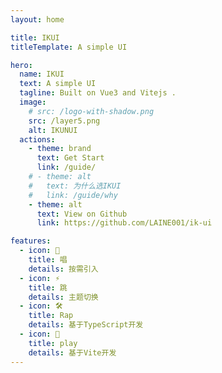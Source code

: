 ```yaml
---
layout: home

title: IKUI
titleTemplate: A simple UI

hero:
  name: IKUI
  text: A simple UI
  tagline: Built on Vue3 and Vitejs .
  image:
    # src: /logo-with-shadow.png
    src: /layer5.png
    alt: IKUNUI
  actions:
    - theme: brand
      text: Get Start
      link: /guide/
    # - theme: alt
    #   text: 为什么选IKUI
    #   link: /guide/why
    - theme: alt
      text: View on Github
      link: https://github.com/LAINE001/ik-ui

features:
  - icon: 🎵
    title: 唱
    details: 按需引入
  - icon: ⚡️
    title: 跳
    details: 主题切换
  - icon: 🛠️
    title: Rap
    details: 基于TypeScript开发
  - icon: 🏀
    title: play
    details: 基于Vite开发
---
```

